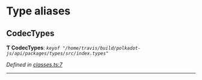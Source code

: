 

# Type aliases

<a id="codectypes"></a>

##  CodecTypes

**Ƭ CodecTypes**: *`keyof "/home/travis/build/polkadot-js/api/packages/types/src/index.types"`*

*Defined in [classes.ts:7](https://github.com/polkadot-js/api/blob/4a35380/packages/types/src/classes.ts#L7)*

___


